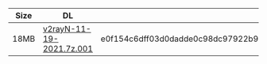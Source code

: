 |    Size   |     DL  | sha512sum |
|  ---  |  ---  |  ---  |
| 18MB | [v2rayN-11-19-2021.7z.001](https://cdn.jsdelivr.net/gh/googleians/v2rayN@main/v2rayN-11-19-2021.7z.001) | e0f154c6dff03d0dadde0c98dc97922b992bb53c2fb12818156b42c9aaf1d68b14a152064fa15518c0ab9978cae18732965a66be05d516d5302f1b704ef3cbcf |
